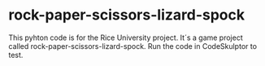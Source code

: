 # rock-paper-scissors-lizard-spock
This pyhton code is for the Rice University project. It´s a game project called rock-paper-scissors-lizard-spock. Run the code in CodeSkulptor to test.
